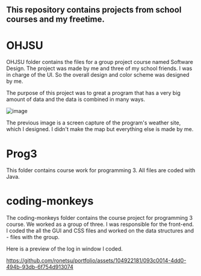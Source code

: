 ## This repository contains projects from school courses and my freetime.

# OHJSU
OHJSU folder contains the files for a group project course named Software Design. The project was made by me and three of my school friends. I was in charge of the UI. So the overall design and color scheme was designed by me. 

The purpose of this project was to great a program that has a very big amount of data and the data is combined in many ways. 

![image](https://github.com/ronetsu/portfolio/assets/104922181/027e9b15-2f60-49f5-a920-aac93e6fa920)

The previous image is a screen capture of the program's weather site, which I designed. I didn't make the map but everything else is made by me.

# Prog3
This folder contains course work for programming 3. All files are coded with Java.

# coding-monkeys
The coding-monkeys folder contains the course project for programming 3 course. We worked as a group of three. I was responsible for the front-end. I coded the all the GUI and CSS files and worked on the data structures and - files with the group.

Here is a preview of the log in window I coded.

https://github.com/ronetsu/portfolio/assets/104922181/093c0014-4dd0-494b-93db-6f754d913074


